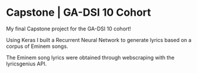 # Capstone | GA-DSI 10 Cohort
My final Capstone project for the GA-DSI 10 cohort!

Using Keras I built a Recurrent Neural Network to generate lyrics based on a corpus of Eminem songs.

The Eminem song lyrics were obtained through webscraping with the lyricsgenius API.


